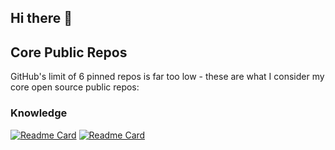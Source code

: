 ## Hi there 👋

<!--
**dexplorer/dexplorer** is a ✨ _special_ ✨ repository because its `README.md` (this file) appears on your GitHub profile.

Here are some ideas to get you started:

- 🔭 I’m currently working on ...
- 🌱 I’m currently learning ...
- 👯 I’m looking to collaborate on ...
- 🤔 I’m looking for help with ...
- 💬 Ask me about ...
- 📫 How to reach me: ...
- 😄 Pronouns: ...
- ⚡ Fun fact: ...
-->

## Core Public Repos

GitHub's limit of 6 pinned repos is far too low - these are what I consider my core open source public repos:

<!-- REPOS_START -->

### Knowledge

[![Readme Card](https://github-readme-stats.vercel.app/api/pin/?username=dexplorer&repo=df-data-profile&theme=ambient_gradient&description_lines_count=3)](https://github.com/dexplorer/df-data-profile)
[![Readme Card](https://github-readme-stats.vercel.app/api/pin/?username=dexplorer&repo=df-data-lineage&description_lines_count=3)](https://github.com/dexplorer/df-data-lineage)

